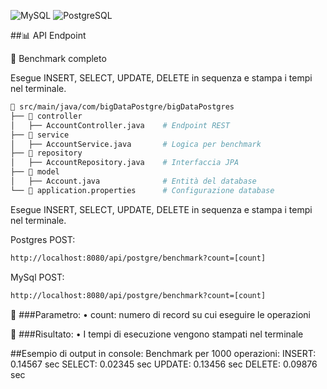 ![MySQL](https://img.shields.io/badge/MySQL-005C84?style=for-the-badge&logo=mysql&logoColor=white)
![PostgreSQL](https://img.shields.io/badge/PostgreSQL-316192?style=for-the-badge&logo=postgresql&logoColor=white)

##📊 API Endpoint

🔹 Benchmark completo

Esegue INSERT, SELECT, UPDATE, DELETE in sequenza e stampa i tempi nel terminale.

```bash
📂 src/main/java/com/bigDataPostgre/bigDataPostgres
├── 📂 controller
│   ├── AccountController.java    # Endpoint REST
├── 📂 service
│   ├── AccountService.java       # Logica per benchmark
├── 📂 repository
│   ├── AccountRepository.java    # Interfaccia JPA
├── 📂 model
│   ├── Account.java              # Entità del database
└── 📜 application.properties      # Configurazione database
```

Esegue INSERT, SELECT, UPDATE, DELETE in sequenza e stampa i tempi nel terminale.

Postgres POST:
```bash
http://localhost:8080/api/postgre/benchmark?count=[count]
```

MySql POST:
```bash
http://localhost:8080/api/postgre/benchmark?count=[count]
```

📌 ###Parametro:
	•	count: numero di record su cui eseguire le operazioni

📌 ###Risultato:
	•	I tempi di esecuzione vengono stampati nel terminale

##Esempio di output in console:
Benchmark per 1000 operazioni:
INSERT: 0.14567 sec
SELECT: 0.02345 sec
UPDATE: 0.13456 sec
DELETE: 0.09876 sec
